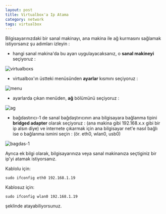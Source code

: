 ```yaml
---
layout: post
title: Virtualbox'a Ip Atama
category: network
tags: virtualbox
---
```


Bilgisayarınızdaki bir sanal makinayı, ana makina ile ağ kurmasını sağlamak istiyorsanız şu adımları izleyin :

- hangi sanal makina'da bu ayarı uygulayacaksanız, o **sanal makineyi** seçiyoruz :

![virtualboxs](http://gdemir.github.io/file/vb.png)

- virtualbox'ın üstteki menüsünden **ayarlar** kısmını seçiyoruz :

![menu](http://gdemir.github.io/file/vb-menu.png)

- ayarlarda çıkan menüden, **ağ** bölümünü seçiyoruz :

![ag](http://gdemir.github.io/file/vb-ag.png)

- bağdastırıcı-1 de sanal bağdaştırıcının ana bilgisayara bağlanma tipini **bridged adapter** olarak seçiyoruz : (ana makina gibi 192.168.x.x gibi bir ip alsın diye) ve internete çıkarmak için ana bilgisayar net'e nasıl bağlı ise o bağlanma ismini seçin : (ör. eth0, wlan0, usb0)

![bagdas-1](http://gdemir.github.io/file/vb-bagdas1.png)

Ayrıca ek bilgi olarak, bilgisayarınıza veya sanal makinanıza seçtiginiz bir ip'yi atamak istiyorsanız.

Kablolu için:

	sudo ifconfig eth0 192.168.1.19

Kablosuz için:

	sudo ifconfig wlan0 192.168.1.19

şeklinde atayabiliyorsunuz.
